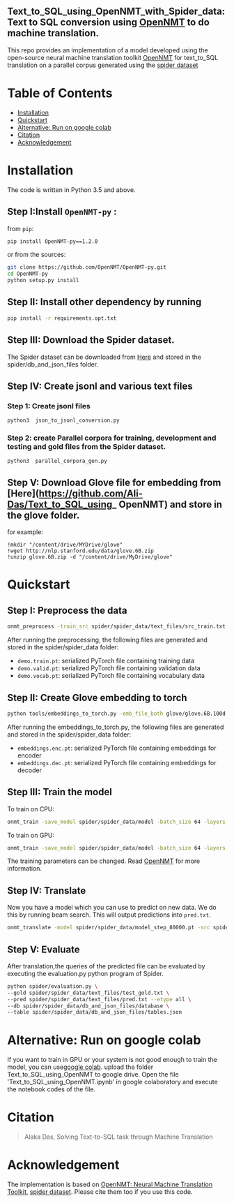 ## Text_to_SQL_using_OpenNMT_with_Spider_data: Text to SQL conversion using [OpenNMT](http://opennmt.net/) to do machine translation. 
This repo provides an implementation of a model developed using the open-source neural machine translation toolkit [OpenNMT](http://opennmt.net/)  for text_to_SQL translation on a parallel corpus generated using the [spider dataset](https://yale-lily.github.io/spider)

Table of Contents
=================
  * [Installation](#Installation)
  * [Quickstart](#quickstart)
  * [Alternative: Run on google colab](#alternative-run-on-google-colab)
  * [Citation](#citation)
  * [Acknowledgement](#Acknowledgement)


# Installation
The code is written in Python 3.5 and above.

## Step I:Install `OpenNMT-py` :

from `pip`:
```bash
pip install OpenNMT-py==1.2.0
```

or from the sources:
```bash
git clone https://github.com/OpenNMT/OpenNMT-py.git
cd OpenNMT-py
python setup.py install
```
## Step II: Install other dependency by running 
```bash
pip install -r requirements.opt.txt

```
## Step III: Download the Spider dataset.
The Spider dataset can be downloaded from [Here](https://yale-lily.github.io/spider) and stored in the spider/db_and_json_files folder.

## Step IV: Create jsonl and various text files

### Step 1: Create jsonl files
```
python3  json_to_jsonl_conversion.py
```
### Step 2: create Parallel corpora for training, development and testing and gold files from the Spider dataset.
```
python3  parallel_corpora_gen.py
```
## Step V: Download Glove file for embedding from [Here](https://github.com/Ali-Das/Text_to_SQL_using_ OpenNMT) and store in the glove folder.
for example:
```
!mkdir "/content/drive/MYDrive/glove"
!wget http://nlp.stanford.edu/data/glove.6B.zip
!unzip glove.6B.zip -d "/content/drive/MyDrive/glove"
```

# Quickstart


## Step I: Preprocess the data
```bash
onmt_preprocess -train_src spider/spider_data/text_files/src_train.txt -train_tgt spider/spider_data/text_files/tgt_train.txt -valid_src spider/spider_data/text_files/src_dev.txt -valid_tgt spider/spider_data/text_files/tgt_dev.txt -save_data spider/spider_data/demo
```

After running the preprocessing, the following files are generated and stored in the spider/spider_data folder:

* `demo.train.pt`: serialized PyTorch file containing training data
* `demo.valid.pt`: serialized PyTorch file containing validation data
* `demo.vocab.pt`: serialized PyTorch file containing vocabulary data

## Step II: Create Glove embedding to torch 

```bash 
python tools/embeddings_to_torch.py -emb_file_both glove/glove.6B.100d.txt -dict_file spider/spider_data/demo.vocab.pt -output_file spider/spider_data/embeddings
```

After running the embeddings_to_torch.py, the following files are generated and stored in the spider/spider_data folder:

* `embeddings.enc.pt`: serialized PyTorch file containing embeddings for encoder
* `embeddings.dec.pt`: serialized PyTorch file containing embeddings for decoder
## Step III: Train the model

To train on CPU:

```bash
onmt_train -save_model spider/spider_data/model -batch_size 64 -layers 2 -rnn_size 500 -word_vec_size 500 -pre_word_vecs_enc spider/spider_data/embeddings.enc.pt -pre_word_vecs_dec spider/spider_data/embeddings.dec.pt -data spider/spider_data -world_size 1 -save_checkpoint_steps 10000 -report_every 5000   
```

To train on GPU:

```bash
onmt_train -save_model spider/spider_data/model -batch_size 64 -layers 2 -rnn_size 500 -word_vec_size 500 -pre_word_vecs_enc spider/spider_data/embeddings.enc.pt -pre_word_vecs_dec spider/spider_data/embeddings.dec.pt -data spider/spider_data -world_size 1 -gpu_ranks 0 -save_checkpoint_steps 10000 -report_every 5000 
```
The training parameters can be changed. Read [OpenNMT](http://opennmt.net/) for more information.

## Step IV: Translate
Now you have a model which you can use to predict on new data. We do this by running beam search. This will output predictions into `pred.txt`.

```bash
onmt_translate -model spider/spider_data/model_step_80000.pt -src spider/spider_data/text_files/src_test.txt -tgt spider/spider_data/text_files/tgt_test.txt -output spider/spider_data/text_files/pred.txt
```

## Step V: Evaluate
After translation,the queries of the predicted file can be evaluated by executing the evaluation.py python program of Spider.

```bash
python spider/evaluation.py \
--gold spider/spider_data/text_files/test_gold.txt \
--pred spider/spider_data/text_files/pred.txt --etype all \
--db spider/spider_data/db_and_json_files/database \
--table spider/spider_data/db_and_json_files/tables.json
```


# Alternative: Run on google colab
If you want to train in GPU or your system is not good enough to train the model, you can use[google colab](https://colab.research.google.com/notebooks/intro.ipynb).
upload the folder Text_to_SQL_using_OpenNMT to google drive. Open the file 'Text_to_SQL_using_OpenNMT.ipynb' in google colaboratory and execute the notebook codes of the file.

# Citation

> Alaka Das, Solving Text-to-SQL task through Machine Translation

# Acknowledgement

The implementation is based on 
[OpenNMT: Neural Machine Translation Toolkit](https://arxiv.org/pdf/1805.11462), 
[spider dataset](https://yale-lily.github.io/spider). 
Please cite them too if you use this code.

